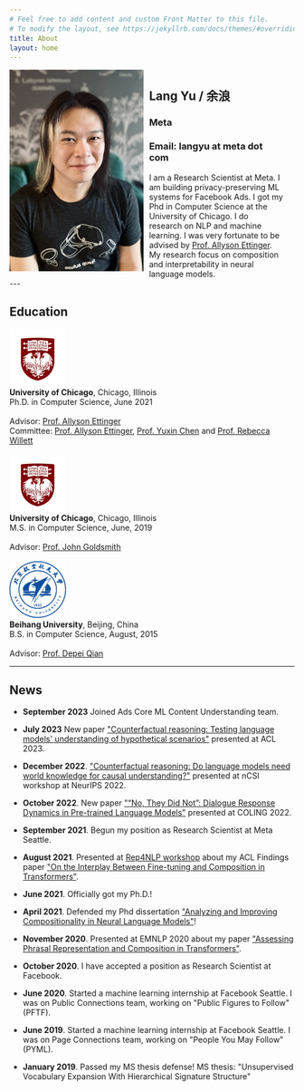 ```yaml
---
# Feel free to add content and custom Front Matter to this file.
# To modify the layout, see https://jekyllrb.com/docs/themes/#overriding-theme-defaults
title: About
layout: home
---
```

<style>
    {
        box-sizing: border-box;
    }
    /* Set additional styling options for the columns*/
    .column {
    float: left;
    width: 47%;
    }

    .row:after {
    content: "";
    display: table;
    clear: both;
    }
</style>

<div class="row">
    <div class="column" style="padding-right: 10px">
        <img src="img/profile_pic.jpg" title="Lang" alt="Lang Profile Image">
    </div>
    <div class="column">
        <h2> Lang Yu / 余浪 </h2>
        <h3>Meta </h3>
        <h3> Email: langyu at meta dot com </h3>
        I am a Research Scientist at Meta. I am building privacy-preserving ML systems for Facebook Ads. I got my Phd in Computer Science at the University of Chicago. I do research on NLP and machine learning. I was very fortunate to be advised by <a href="https://aetting.github.io">Prof. Allyson Ettinger</a>. My research focus on composition and interpretability in neural language models.
    </div>
</div>
---

## Education
<div class="container-grid">
  <div class="col col-1"><a href="https://www.uchicago.edu"><img alt="Uchicago Logo" src="img/uchicago.jpeg" width=100></a></div>
  <div class="col col-2">
    <b>University of Chicago</b>, Chicago, Illinois<BR/>
    Ph.D. in Computer Science, June 2021 <BR/><BR/>
    Advisor: <a href="https://aetting.github.io">Prof. Allyson Ettinger</a> <BR/>
    Committee: <a href="https://aetting.github.io">Prof. Allyson Ettinger</a>, <a href="https://yuxinchen.org">Prof. Yuxin Chen</a> and <a href="https://voices.uchicago.edu/willett/">Prof. Rebecca Willett</a>
  </div>
</div>
<BR/>
<div class="container-grid">
  <div class="col col-1"><a href="https://www.uchicago.edu"><img alt="Uchicago Logo" src="img/uchicago.jpeg" width=100></a></div>
  <div class="col col-2">
    <b>University of Chicago</b>, Chicago, Illinois<BR/>
    M.S. in Computer Science, June, 2019 <BR/><BR/>
    Advisor: <a href="https://linguistics.uchicago.edu/john-goldsmith">Prof. John Goldsmith</a>
  </div>
</div>
<BR/>
<div class="container-grid">
  <div class="col col-1"><a href="https://www.buaa.edu.cn"><img alt="Beihang Univ Logo" src="img/beihang.png" width=100></a></div>
  <div class="col col-2">
    <b>Beihang University</b>, Beijing, China<BR/>
    B.S. in Computer Science, August, 2015 <BR/><BR/>
    Advisor: <a href="http://scse.buaa.edu.cn/info/1121/2553.htm">Prof. Depei Qian</a>
  </div>
</div>

---

## News

- **September 2023** Joined Ads Core ML Content Understanding team.

- **July 2023** New paper ["Counterfactual reasoning: Testing language models' understanding of hypothetical scenarios"](https://aclanthology.org/2023.acl-short.70.pdf) presented at ACL 2023.

- **December 2022**. ["Counterfactual reasoning: Do language models need world knowledge for causal understanding?"](https://arxiv.org/abs/2212.03278) presented at nCSI workshop at NeurIPS 2022.

- **October 2022**. New paper ["“No, They Did Not”: Dialogue Response Dynamics in Pre-trained Language Models"](https://aclanthology.org/2022.coling-1.72/) presented at COLING 2022.

- **September 2021**. Begun my position as Research Scientist at Meta Seattle.

- **August 2021**. Presented at [Rep4NLP workshop](https://sites.google.com/view/repl4nlp-2021/home) about my ACL Findings paper ["On the Interplay Between Fine-tuning and Composition in Transformers"](https://arxiv.org/pdf/2105.14668.pdf).

- **June 2021**. Officially got my Ph.D.!

- **April 2021**. Defended my Phd dissertation ["Analyzing and Improving Compositionality in Neural Language Models"](https://knowledge.uchicago.edu/record/3009)!

- **November 2020**. Presented at EMNLP 2020 about my paper ["Assessing Phrasal Representation and Composition in Transformers"](https://www.aclweb.org/anthology/2020.emnlp-main.397.pdf).

- **October 2020**. I have accepted a position as Research Scientist at Facebook.

- **June 2020**. Started a machine learning internship at Facebook Seattle. I was on Public Connections team, working on "Public Figures to Follow" (PFTF).

- **June 2019**. Started a machine learning internship at Facebook Seattle. I was on Page Connections team, working on "People You May Follow" (PYML).

- **January 2019**. Passed my MS thesis defense! MS thesis: "Unsupervised Vocabulary Expansion With Hierarchical Signature Structure"
